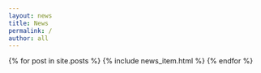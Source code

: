 ```yaml
---
layout: news
title: News
permalink: /
author: all
---
```


{% for post in site.posts %}
  {% include news_item.html %}
{% endfor %}
